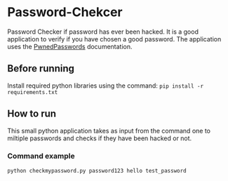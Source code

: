 # Password-Chekcer
Password Checker if password has ever been hacked. It is a good application to verify if you have chosen a good password.
The application uses the [PwnedPasswords](https://haveibeenpwned.com/API/v3#PwnedPasswords) documentation.
## Before running
Install required python libraries using the command: `pip install -r requirements.txt`
## How to run
This small python application takes as input from the command one to miltiple passwords and checks if they have been hacked or not.
### Command example
`python checkmypassword.py password123 hello test_password`
